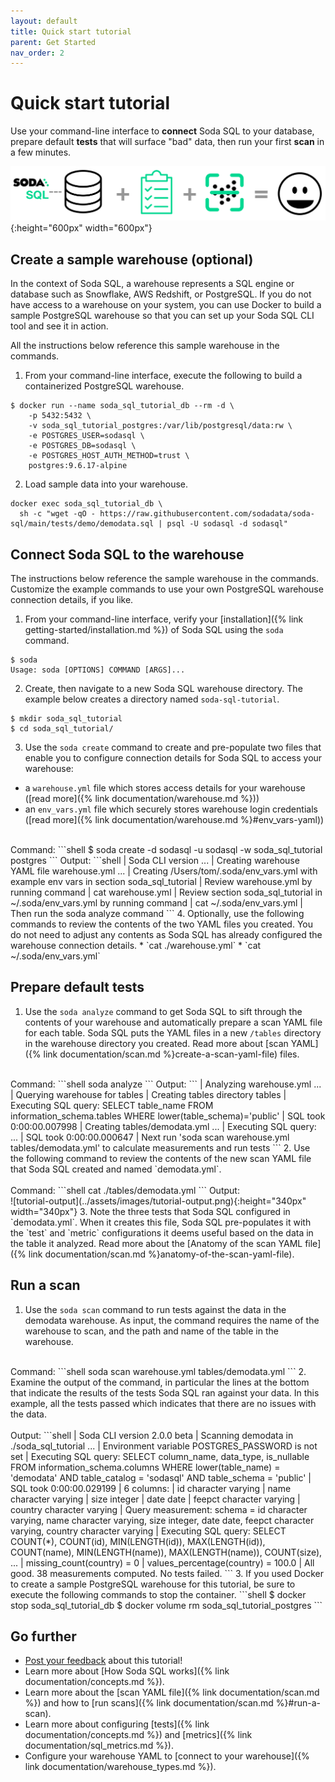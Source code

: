 ```yaml
---
layout: default
title: Quick start tutorial
parent: Get Started
nav_order: 2
---
```


# Quick start tutorial 

Use your command-line interface to **connect** Soda SQL to your database, prepare default **tests** that will surface "bad" data, then run your first **scan** in a few minutes. 

![tutorial-happy-path](../assets/images/tutorial-happy-path.png){:height="600px" width="600px"}


## Create a sample warehouse (optional)

In the context of Soda SQL, a warehouse represents a SQL engine or database such as Snowflake, AWS Redshift, or PostgreSQL. If you do not have access to a warehouse on your system, you can use Docker to build a sample PostgreSQL warehouse so that you can set up your Soda SQL CLI tool and see it in action. 

All the instructions below reference this sample warehouse in the commands.

1. From your command-line interface, execute the following to build a containerized PostgreSQL warehouse.
```shell
$ docker run --name soda_sql_tutorial_db --rm -d \
    -p 5432:5432 \
    -v soda_sql_tutorial_postgres:/var/lib/postgresql/data:rw \
    -e POSTGRES_USER=sodasql \
    -e POSTGRES_DB=sodasql \
    -e POSTGRES_HOST_AUTH_METHOD=trust \
    postgres:9.6.17-alpine
```
2. Load sample data into your warehouse.
```shell
docker exec soda_sql_tutorial_db \
  sh -c "wget -qO - https://raw.githubusercontent.com/sodadata/soda-sql/main/tests/demo/demodata.sql | psql -U sodasql -d sodasql"
```


## Connect Soda SQL to the warehouse

The instructions below reference the sample warehouse in the commands. Customize the example commands to use your own PostgreSQL warehouse connection details, if you like.

1. From your command-line interface, verify your [installation]({% link getting-started/installation.md %}) of Soda SQL using the `soda` command.
```shell
$ soda
Usage: soda [OPTIONS] COMMAND [ARGS]...
```
2. Create, then navigate to a new Soda SQL warehouse directory. The example below creates a directory named `soda-sql-tutorial`.
```shell
$ mkdir soda_sql_tutorial
$ cd soda_sql_tutorial/
```
3. Use the `soda create` command to create and pre-populate two files that enable you to configure connection details for Soda SQL to access your warehouse: 
* a `warehouse.yml` file which stores access details for your warehouse ([read more]({% link documentation/warehouse.md %}))
* an `env_vars.yml` file which securely stores warehouse login credentials ([read more]({% link documentation/warehouse.md %}#env_vars-yaml))<br />
<br />
Command:
```shell
$ soda create -d sodasql -u sodasql -w soda_sql_tutorial postgres
```
Output:
```shell
  | Soda CLI version ...
  | Creating warehouse YAML file warehouse.yml ...
  | Creating /Users/tom/.soda/env_vars.yml with example env vars in section soda_sql_tutorial
  | Review warehouse.yml by running command
  |   cat warehouse.yml
  | Review section soda_sql_tutorial in ~/.soda/env_vars.yml by running command
  |   cat ~/.soda/env_vars.yml
  | Then run the soda analyze command
```
4. Optionally, use the following commands  to review the contents of the two YAML files you created. You do not need to adjust any contents as Soda SQL has already configured the warehouse connection details.
* `cat ./warehouse.yml`
* `cat ~/.soda/env_vars.yml`


## Prepare default tests

1. Use the `soda analyze` command to get Soda SQL to sift through the contents of your warehouse and automatically prepare a scan YAML file for each table. Soda SQL puts the YAML files in a new `/tables` directory in the warehouse directory you created. Read more about [scan YAML]({% link documentation/scan.md %}create-a-scan-yaml-file) files.<br />
<br />
Command:
```shell
soda analyze
```
Output:
```
  | Analyzing warehouse.yml ...
  | Querying warehouse for tables
  | Creating tables directory tables
  | Executing SQL query:
SELECT table_name
FROM information_schema.tables
WHERE lower(table_schema)='public'
  | SQL took 0:00:00.007998
  | Creating tables/demodata.yml ...
  | Executing SQL query:
...
  | SQL took 0:00:00.000647
  | Next run 'soda scan warehouse.yml tables/demodata.yml' to calculate measurements and run tests
```
2. Use the following command to review the contents of the new scan YAML file that Soda SQL created and named `demodata.yml`.<br />
<br />
Command:
```shell
cat ./tables/demodata.yml
```
Output:<br />
![tutorial-output](../assets/images/tutorial-output.png){:height="340px" width="340px"}
3. Note the three tests that Soda SQL configured in `demodata.yml`. When it creates this file, Soda SQL pre-populates it with the `test` and `metric` configurations it deems useful based on the data in the table it analyzed. Read more about the [Anatomy of the scan YAML file]({% link documentation/scan.md %}anatomy-of-the-scan-yaml-file).

## Run a scan

1. Use the `soda scan` command to run tests against the data in the demodata warehouse. As input, the command requires the name of the warehouse to scan, and the path and name of the table in the warehouse. <br />
<br />
Command:
```shell
soda scan warehouse.yml tables/demodata.yml
```
2. Examine the output of the command, in particular the lines at the bottom that indicate the results of the tests Soda SQL ran against your data. In this example, all the tests passed which indicates that there are no issues with the data.<br />
<br />
Output:
```shell
  | Soda CLI version 2.0.0 beta
  | Scanning demodata in ./soda_sql_tutorial ...
  | Environment variable POSTGRES_PASSWORD is not set
  | Executing SQL query:
SELECT column_name, data_type, is_nullable
FROM information_schema.columns
WHERE lower(table_name) = 'demodata'
  AND table_catalog = 'sodasql'
  AND table_schema = 'public'
  | SQL took 0:00:00.029199
  | 6 columns:
  |   id character varying
  |   name character varying
  |   size integer
  |   date date
  |   feepct character varying
  |   country character varying
  | Query measurement: schema = id character varying, name character varying, size integer, date date, feepct character varying, country character varying
  | Executing SQL query:
SELECT
  COUNT(*),
  COUNT(id),
  MIN(LENGTH(id)),
  MAX(LENGTH(id)),
  COUNT(name),
  MIN(LENGTH(name)),
  MAX(LENGTH(name)),
  COUNT(size),
...
  | missing_count(country) = 0
  | values_percentage(country) = 100.0
  | All good. 38 measurements computed. No tests failed.
```
3. If you used Docker to create a sample PostgreSQL warehouse for this tutorial, be sure to execute the following commands to stop the container.
```shell
$ docker stop soda_sql_tutorial_db
$ docker volume rm soda_sql_tutorial_postgres
```

## Go further

* [Post your feedback](https://github.com/sodadata/soda-sql/discussions) about this tutorial!
* Learn more about [How Soda SQL works]({% link documentation/concepts.md %}).
* Learn more about the [scan YAML file]({% link documentation/scan.md %}) and how to [run scans]({% link documentation/scan.md %}#run-a-scan).
* Learn more about configuring [tests]({% link documentation/concepts.md %}) and [metrics]({% link documentation/sql_metrics.md %}).
* Configure your warehouse YAML to [connect to your warehouse]({% link documentation/warehouse_types.md %}).
